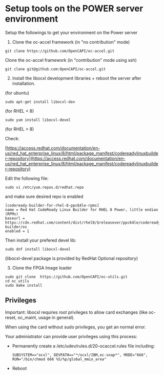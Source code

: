 # Setup tools on the POWER server environment

Setup the followings to get your environment on the Power server

1)	Clone the oc-accel framework (in "no contribution" mode)

```
git clone https://github.com/OpenCAPI/oc-accel.git
```

 Clone the oc-accel framework (in "contribution" mode using ssh)

```
git clone git@github.com:OpenCAPI/oc-accel.git
```

2)	Install the libocxl development libraries + reboot the server after installation. 

(for ubuntu) 

```
sudo apt-get install libocxl-dev
```

(for RHEL < 8) 

```
sudo yum install libocxl-devel
```

(for RHEL > 8) 

Check:

[https://access.redhat.com/documentation/en-us/red_hat_enterprise_linux/8/html/package_manifest/codereadylinuxbuilder-repository](https://access.redhat.com/documentation/en-us/red_hat_enterprise_linux/8/html/package_manifest/codereadylinuxbuilder-repository)

Edit the following file:

```
sudo vi /etc/yum.repos.d/redhat.repo
```

and make sure desired repo is enabled 

```
[codeready-builder-for-rhel-8-ppc64le-rpms]
name = Red Hat CodeReady Linux Builder for RHEL 8 Power, little endian (RPMs)
baseurl = https://cdn.redhat.com/content/dist/rhel8/$releasever/ppc64le/codeready-builder/os
enabled = 1
```

Then install your prefered devel lib:

```
sudo dnf install libocxl-devel
```

(libocxl-devel package is provided by RedHat Optional repository)   

3)	Clone the FPGA Image loader

```
sudo git clone  https://github.com/OpenCAPI/oc-utils.git 
cd oc_utils
sudo make install 
```



## Privileges

Important: libocxl requires root privileges to allow card exchanges (like oc-reset, oc_maint, usage in general).

When using the card without sudo privileges, you get an normal error.

Your administrator can provide user privileges using this process:

- Permanently create a /etc/udev/rules.d/20-ocaccel.rules file including:

  ```
  SUBSYSTEM=="ocxl", DEVPATH=="*/ocxl/IBM,oc-snap*", MODE="666", RUN="/bin/chmod 666 %S/%p/global_mmio_area"
  ```

- Reboot
  

